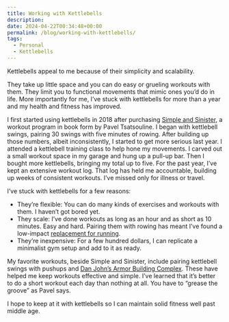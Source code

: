 ```yaml
---
title: Working with Kettlebells
description:
date: 2024-04-22T00:34:48+00:00
permalink: /blog/working-with-kettlebells/
tags:
  - Personal
  - Kettlebells
---
```


Kettlebells appeal to me because of their simplicity and scalability.

They take up little space and you can do easy or grueling workouts with them. They limit you to functional movements that mimic ones you’d do in life. More importantly for me, I’ve stuck with kettlebells for more than a year and my health and fitness has improved.

I first started using kettlebells in 2018 after purchasing [Simple and Sinister](https://www.strongfirst.com/shop/books/simple-sinister-book/), a workout program in book form by Pavel Tsatsouline. I began with kettlebell swings, pairing 30 swings with five minutes of rowing. After building up those numbers, albeit inconsistently, I started to get more serious last year. I attended a kettlebell training class to help hone my movements. I carved out a small workout space in my garage and hung up a pull-up bar. Then I bought more kettlebells, bringing my total up to five. For the past year, I’ve kept an extensive workout log. That log has held me accountable, building up weeks of consistent workouts. I’ve missed only for illness or travel.

I’ve stuck with kettlebells for a few reasons:

- They’re flexible: You can do many kinds of exercises and workouts with them. I haven’t got bored yet.
- They scale: I’ve done workouts as long as an hour and as short as 10 minutes. Easy and hard. Pairing them with rowing has meant I’ve found a low-impact [replacement for running](/blog/running-again-maybe/).
- They’re inexpensive: For a few hundred dollars, I can replicate a minimalist gym setup and add to it as ready.

My favorite workouts, beside Simple and Sinister, include pairing kettlebell swings with pushups and [Dan John’s Armor Building Complex](https://www.youtube.com/watch?v=UyrYmwNWlhQ). These have helped me keep workouts effective and simple. I’ve learned that it’s better to do a short workout each day than nothing at all. You have to “grease the groove” as Pavel says.

I hope to keep at it with kettlebells so I can maintain solid fitness well past middle age.
